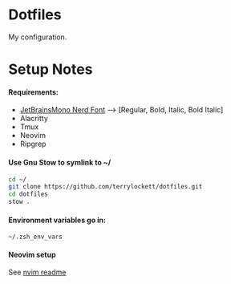 # Dotfiles

My configuration.

# Setup Notes
#### Requirements:
- [JetBrainsMono Nerd Font](https://www.nerdfonts.com/font-downloads) --> [Regular, Bold, Italic, Bold Italic]
- Alacritty
- Tmux
- Neovim
- Ripgrep



#### Use Gnu Stow to symlink to ~/
```bash
cd ~/
git clone https://github.com/terrylockett/dotfiles.git
cd dotfiles
stow .
```

#### Environment variables go in:
```
~/.zsh_env_vars
```


#### Neovim setup
See [nvim readme](.config/nvim/README.md)

